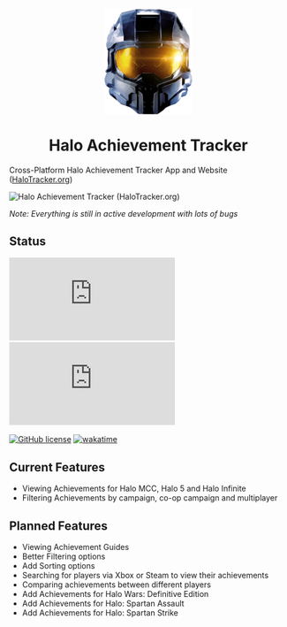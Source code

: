 <p align="center">
  <img width="160" align="center" src="/assets/halo-mcc.png">
</p>
<h1 align="center">
  Halo Achievement Tracker
</h1>

Cross-Platform Halo Achievement Tracker App and Website ([HaloTracker.org](https://halotracker.org/))

![Halo Achievement Tracker (HaloTracker.org)](https://github.com/shaunroselt/HaloTracker.org/assets/5418178/92aac562-90bc-4396-8d34-67a7d3f963cb)

_Note: Everything is still in active development with lots of bugs_


## Status
![](https://tokei.rs/b1/github/shaunroselt/HaloTracker.org?category=code)
![](https://tokei.rs/b1/github/shaunroselt/HaloTracker.org?category=files)

[![GitHub license](https://img.shields.io/badge/license-MIT-blue.svg)](https://raw.githubusercontent.com/shaunroselt/HaloTracker.org/master/LICENSE)
[![wakatime](https://wakatime.com/badge/github/shaunroselt/HaloTracker.org.svg)](https://wakatime.com/badge/github/shaunroselt/HaloTracker.org)

## Current Features
- Viewing Achievements for Halo MCC, Halo 5 and Halo Infinite
- Filtering Achievements by campaign, co-op campaign and multiplayer

## Planned Features
- Viewing Achievement Guides
- Better Filtering options
- Add Sorting options
- Searching for players via Xbox or Steam to view their achievements
- Comparing achievements between different players
- Add Achievements for Halo Wars: Definitive Edition
- Add Achievements for Halo: Spartan Assault
- Add Achievements for Halo: Spartan Strike
